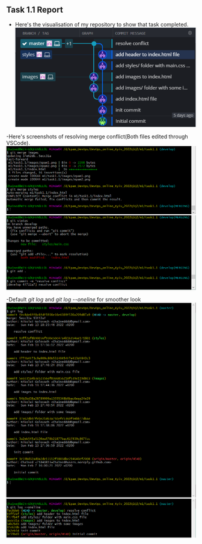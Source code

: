 ## Task 1.1 Report

- Here's the visualisation of my repository to show that task completed.
![visualisation of repository](screenshots/GitKraken.png)

-Here's screenshots of resolving merge conflict(Both files edited through VSCode).
![merge conflict](screenshots/GIT_merge_conflict.png)
![resolve conflict](screenshots/resolve_conflict.png)

-Default *git log* and *git log --oneline* for smoother look
![Git log](screenshots/GIT_log.png)
![Git log --oneline](screenshots/GIT_log_oneline.png)